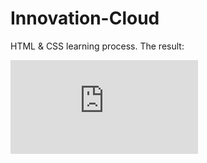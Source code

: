 # Innovation-Cloud
HTML &amp; CSS learning process. The result:


![alt text](https://s3.amazonaws.com/codecademy-content/projects/innovation-cloud/index.html)
